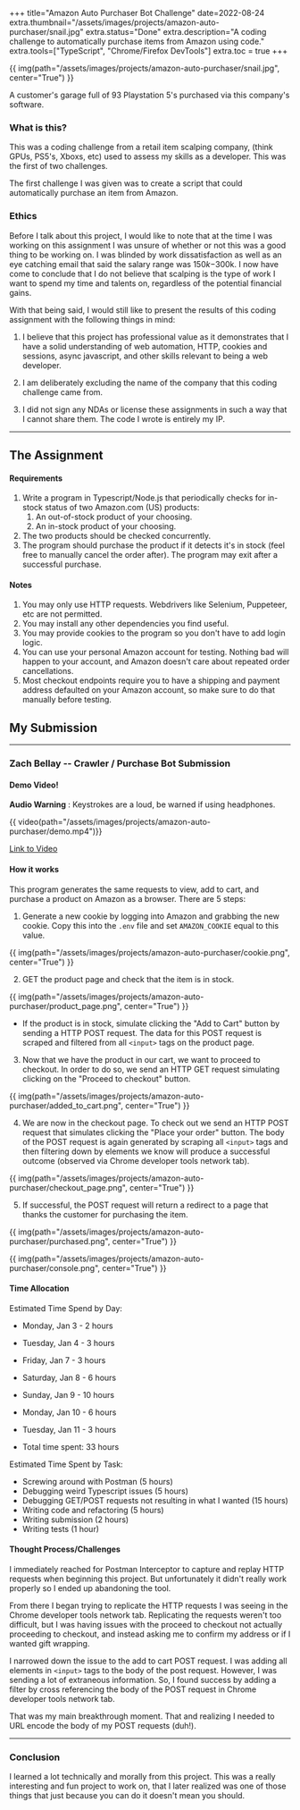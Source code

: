 +++
title="Amazon Auto Purchaser Bot Challenge"
date=2022-08-24
extra.thumbnail="/assets/images/projects/amazon-auto-purchaser/snail.jpg"
extra.status="Done"
extra.description="A coding challenge to automatically purchase items from Amazon using code."
extra.tools=["TypeScript", "Chrome/Firefox DevTools"]
extra.toc = true
+++

{{ img(path="/assets/images/projects/amazon-auto-purchaser/snail.jpg", center="True") }}

A customer's garage full of 93 Playstation 5's purchased via this company's software.


### What is this? 

This was a coding challenge from a retail item scalping company, (think GPUs, PS5's, Xboxs, etc) used to assess my skills as a developer. This was the first of two challenges.   

The first challenge I was given was to create a script that could automatically purchase an item from Amazon.

### Ethics

Before I talk about this project, I would like to note that at the time I was working on this assignment I was unsure of whether or not this was a good thing to be working on. I was blinded by work dissatisfaction as well as an eye catching email that said the salary range was $150k-$300k. I now have come to conclude that I do not believe that scalping is the type of work I want to spend my time and talents on, regardless of the potential financial gains.

With that being said, I would still like to present the results of this coding assignment with the following things in mind:

1. I believe that this project has professional value as it demonstrates that I have a solid understanding of web automation, HTTP, cookies and sessions, async javascript, and other skills relevant to being a web developer.

2. I am deliberately excluding the name of the company that this coding challenge came from. 

3. I did not sign any NDAs or license these assignments in such a way that I cannot share them. The code I wrote is entirely my IP.


---

## The Assignment

#### Requirements

1. Write a program in Typescript/Node.js that periodically checks for in-stock status of two Amazon.com (US) products:
   1. An out-of-stock product of your choosing.
   2. An in-stock product of your choosing.
2. The two products should be checked concurrently.
3. The program should purchase the product if it detects it's in stock (feel free to manually cancel the order after). The program may exit after a successful purchase.

#### Notes

1. You may only use HTTP requests. Webdrivers like Selenium, Puppeteer, etc are not permitted.
2. You may install any other dependencies you find useful.
3. You may provide cookies to the program so you don't have to add login logic.
4. You can use your personal Amazon account for testing. Nothing bad will happen to your account, and Amazon doesn't care about repeated order cancellations.
5. Most checkout endpoints require you to have a shipping and payment address defaulted on your Amazon account, so make sure to do that manually before testing.

## My Submission

---

### Zach Bellay -- Crawler / Purchase Bot Submission

#### Demo Video!
**Audio Warning** : Keystrokes are a loud, be warned if using headphones.

{{ video(path="/assets/images/projects/amazon-auto-purchaser/demo.mp4")}}

[Link to Video](https://zbellay.sfo3.cdn.digitaloceanspaces.com/demo.mp4)

#### How it works

This program generates the same requests to view, add to cart, and purchase a product on Amazon as a browser. There are 5 steps:

1. Generate a new cookie by logging into Amazon and grabbing the new cookie. Copy this into the `.env` file and set `AMAZON_COOKIE` equal to this value.

{{ img(path="/assets/images/projects/amazon-auto-purchaser/cookie.png", center="True") }}


2. GET the product page and check that the item is in stock.

{{ img(path="/assets/images/projects/amazon-auto-purchaser/product_page.png", center="True") }}

- If the product is in stock, simulate clicking the "Add to Cart" button by sending a HTTP POST request. The data for this POST request is scraped and filtered from all `<input>` tags on the product page.

3. Now that we have the product in our cart, we want to proceed to checkout. In order to do so, we send an HTTP GET request simulating clicking on the "Proceed to checkout" button.

{{ img(path="/assets/images/projects/amazon-auto-purchaser/added_to_cart.png", center="True") }}

4. We are now in the checkout page. To check out we send an HTTP POST request that simulates clicking the "Place your order" button. The body of the POST request is again generated by scraping all `<input>` tags and then filtering down by elements we know will produce a successful outcome (observed via Chrome developer tools network tab).

{{ img(path="/assets/images/projects/amazon-auto-purchaser/checkout_page.png", center="True") }}

5. If successful, the POST request will return a redirect to a page that thanks the customer for purchasing the item. 

{{ img(path="/assets/images/projects/amazon-auto-purchaser/purchased.png", center="True") }}

{{ img(path="/assets/images/projects/amazon-auto-purchaser/console.png", center="True") }}


#### Time Allocation

Estimated Time Spend by Day: 

- Monday, Jan 3 - 2 hours

- Tuesday, Jan 4 - 3 hours

- Friday, Jan 7 - 3 hours

- Saturday, Jan 8 - 6 hours

- Sunday, Jan 9 - 10 hours

- Monday, Jan 10 - 6 hours

- Tuesday, Jan 11 - 3 hours

- Total time spent: 33 hours


Estimated Time Spent by Task:

- Screwing around with Postman (5 hours)
- Debugging weird Typescript issues (5 hours)
- Debugging GET/POST requests not resulting in what I wanted (15 hours)
- Writing code and refactoring (5 hours)
- Writing submission (2 hours)
- Writing tests (1 hour)

#### Thought Process/Challenges

I immediately reached for Postman Interceptor to capture and replay HTTP requests when beginning this project. But unfortunately it didn't really work properly so I ended up abandoning the tool. 

From there I began trying to replicate the HTTP requests I was seeing in the Chrome developer tools network tab. Replicating the requests weren't too difficult, but I was having issues with the proceed to checkout not actually proceeding to checkout, and instead asking me to confirm my address or if I wanted gift wrapping.

I narrowed down the issue to the add to cart POST request. I was adding all elements in `<input>` tags to the body of the post request. However, I was sending a lot of extraneous information. So, I found success by adding a filter by cross referencing the body of the POST request in Chrome developer tools network tab.

That was my main breakthrough moment. That and realizing I needed to URL encode the body of my POST requests (duh!). 

---

### Conclusion

I learned a lot technically and morally from this project. This was a really interesting and fun project to work on, that I later realized was one of those things that just because you can do it doesn't mean you should.


